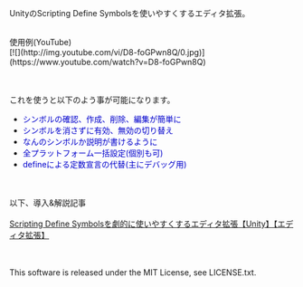 UnityのScripting Define Symbolsを使いやすくするエディタ拡張。

<br />
使用例(YouTube)<br />
[![](http://img.youtube.com/vi/D8-foGPwn8Q/0.jpg)](https://www.youtube.com/watch?v=D8-foGPwn8Q)
<br /><br /><br />

これを使うと以下のよう事が可能になります。

- <span style="color: #0000cc">シンボルの確認、作成、削除、編集が簡単に</span>
- <span style="color: #0000cc">シンボルを消さずに有効、無効の切り替え</span>
- <span style="color: #0000cc">なんのシンボルか説明が書けるように</span>
- <span style="color: #0000cc">全プラットフォーム一括設定(個別も可)</span>
- <span style="color: #0000cc">defineによる定数宣言の代替(主にデバッグ用)</span>

<br /><br />
以下、導入&解説記事
<br /><br />
[Scripting Define Symbolsを劇的に使いやすくするエディタ拡張【Unity】【エディタ拡張】](http://kan-kikuchi.hatenablog.com/entry/ScriptingDefineSymbolsEditor)
  
  <br /><br />
  This software is released under the MIT License, see LICENSE.txt.